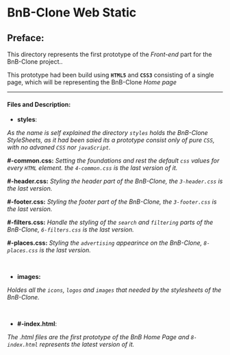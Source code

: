# BnB-Clone Web Static

## Preface:


This directory represents the first prototype of the *Front-end* part for the BnB-Clone project..


This prototype had been build using **`HTML5`** and **`CSS3`** consisting of a single page, which will be representing the BnB-Clone *Home page*


---


#### Files and Description:


- **styles**:


*As the name is self explained the directory `styles` holds the BnB-Clone StyleSheets, as it had been saied its a prototype consist only of pure `CSS`, with no advaned `CSS` nor `javaScript`.*


**#-common.css:** *Setting the foundations and rest the default `css` values for every `HTML` element. the `4-common.css` is the last version of it.*


**#-header.css:** *Styling the header part of the BnB-Clone, the `3-header.css` is the last version.*


**#-footer.css:** *Styling the footer part of the BnB-Clone, the `3-footer.css` is the last version.*


**#-filters.css:** *Handle the styling of the `search` and `filtering` parts of the BnB-Clone, `6-filters.css` is the last version.*


**#-places.css:** *Styling the `advertising` appearince on the BnB-Clone, `8-places.css` is the last version.*


<br>


- **images:**


*Holdes all the `icons`, `logos` and `images` that needed by the stylesheets of the BnB-Clone.*


<br>


- **#-index.html**:


*The *.html* files are the first prototype of the BnB *Home Page* and `8-index.html` represents the latest version of it.*
